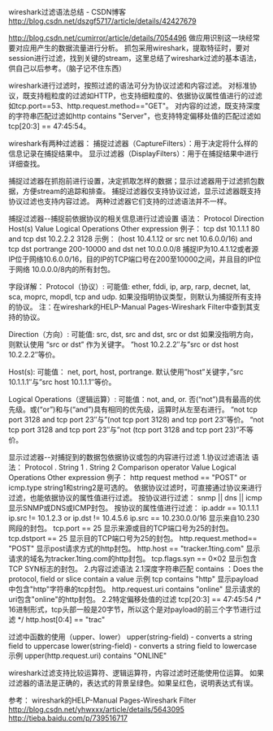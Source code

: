 wireshark过滤语法总结 - CSDN博客 http://blog.csdn.net/dszgf5717/article/details/42427679

http://blog.csdn.net/cumirror/article/details/7054496
做应用识别这一块经常要对应用产生的数据流量进行分析。
抓包采用wireshark，提取特征时，要对session进行过滤，找到关键的stream，这里总结了wireshark过滤的基本语法，供自己以后参考。（脑子记不住东西）

wireshark进行过滤时，按照过滤的语法可分为协议过滤和内容过滤。
对标准协议，既支持粗粒度的过滤如HTTP，也支持细粒度的、依据协议属性值进行的过滤如tcp.port==53、http.request.method=="GET"。
对内容的过滤，既支持深度的字符串匹配过滤如http contains "Server"，也支持特定偏移处值的匹配过滤如tcp[20:3] == 47:45:54。

wireshark有两种过滤器：
捕捉过滤器（CaptureFilters）：用于决定将什么样的信息记录在捕捉结果中。
显示过滤器（DisplayFilters）：用于在捕捉结果中进行详细查找。

捕捉过滤器在抓抱前进行设置，决定抓取怎样的数据；显示过滤器用于过滤抓包数据，方便stream的追踪和排查。
捕捉过滤器仅支持协议过滤，显示过滤器既支持协议过滤也支持内容过滤。
两种过滤器它们支持的过滤语法并不一样。

捕捉过滤器--捕捉前依据协议的相关信息进行过滤设置
语法：	Protocol	Direction	Host(s)	Value	Logical Operations	Other expression
例子：	tcp	dst	10.1.1.1	80	and	tcp dst 10.2.2.2 3128
示例：
(host 10.4.1.12 or src net 10.6.0.0/16) and tcp dst portrange 200-10000 and dst net 10.0.0.0/8
捕捉IP为10.4.1.12或者源IP位于网络10.6.0.0/16，目的IP的TCP端口号在200至10000之间，并且目的IP位于网络 10.0.0.0/8内的所有封包。

字段详解：
Protocol（协议）:
可能值: ether, fddi, ip, arp, rarp, decnet, lat, sca, moprc, mopdl, tcp and udp.
如果没指明协议类型，则默认为捕捉所有支持的协议。
注：在wireshark的HELP-Manual Pages-Wireshark Filter中查到其支持的协议。

Direction（方向）:
可能值: src, dst, src and dst, src or dst
如果没指明方向，则默认使用 “src or dst” 作为关键字。
”host 10.2.2.2″与”src or dst host 10.2.2.2″等价。

Host(s):
可能值： net, port, host, portrange.
默认使用”host”关键字，”src 10.1.1.1″与”src host 10.1.1.1″等价。

Logical Operations（逻辑运算）:
可能值：not, and, or.
否(“not”)具有最高的优先级。或(“or”)和与(“and”)具有相同的优先级，运算时从左至右进行。
“not tcp port 3128 and tcp port 23″与”(not tcp port 3128) and tcp port 23″等价。
“not tcp port 3128 and tcp port 23″与”not (tcp port 3128 and tcp port 23)”不等价。

显示过滤器--对捕捉到的数据包依据协议或包的内容进行过滤
1.协议过滤语法
语法：	Protocol	.	String 1	.	String 2	Comparison operator	  Value	Logical Operations	Other expression
例子：	http	 	request	 	method 	==	"POST"	or	icmp.type
string1和string2是可选的。
依据协议过滤时，可直接通过协议来进行过滤，也能依据协议的属性值进行过滤。
按协议进行过滤：
snmp || dns || icmp	显示SNMP或DNS或ICMP封包。
按协议的属性值进行过滤：
ip.addr == 10.1.1.1
ip.src != 10.1.2.3 or ip.dst != 10.4.5.6
ip.src == 10.230.0.0/16	显示来自10.230网段的封包。
tcp.port == 25	显示来源或目的TCP端口号为25的封包。
tcp.dstport == 25	显示目的TCP端口号为25的封包。
http.request.method== "POST"	显示post请求方式的http封包。
http.host == "tracker.1ting.com"	显示请求的域名为tracker.1ting.com的http封包。
tcp.flags.syn == 0×02	显示包含TCP SYN标志的封包。
2.内容过滤语法
2.1深度字符串匹配
contains ：Does the protocol, field or slice contain a value
示例
tcp contains "http"	显示payload中包含"http"字符串的tcp封包。
http.request.uri contains "online"	显示请求的uri包含"online"的http封包。
2.2特定偏移处值的过滤
tcp[20:3] == 47:45:54  /* 16进制形式，tcp头部一般是20字节，所以这个是对payload的前三个字节进行过滤 */
http.host[0:4] == "trac"


过滤中函数的使用（upper、lower）
upper(string-field) - converts a string field to uppercase
lower(string-field) - converts a string field to lowercase
示例
upper(http.request.uri) contains "ONLINE"


wireshark过滤支持比较运算符、逻辑运算符，内容过滤时还能使用位运算。
如果过滤器的语法是正确的，表达式的背景呈绿色。如果呈红色，说明表达式有误。

参考：
wireshark的HELP-Manual Pages-Wireshark Filter
http://blog.csdn.net/yhwxxx/article/details/5643095
http://tieba.baidu.com/p/739516717
